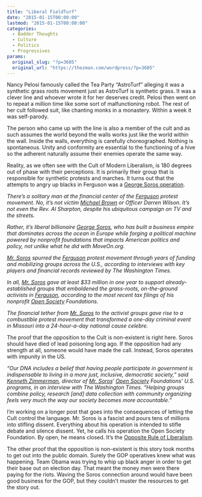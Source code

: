 ```yaml
---
title: "Liberal FieldTurf"
date: "2015-01-15T00:00:00"
lastmod: "2015-01-15T00:00:00"
categories:
  - Badder Thoughts
  - Culture
  - Politics
  - Progressives
params:
  original_slug: "?p=3605"
  original_url: "https://thezman.com/wordpress/?p=3605"
---
```


Nancy Pelosi famously called the Tea Party “AstroTurf” alleging it was a
synthetic grass roots movement just as AstroTurf is synthetic grass. It
was a clever line and whoever wrote it for her deserves credit. Pelosi
then went on to repeat a million time like some sort of malfunctioning
robot. The rest of her cult followed suit, like chanting monks in a
monastery. Within a week it was self-parody.

The person who came up with the line is also a member of the cult and as
such assumes the world beyond the walls works just like the world within
the wall. Inside the walls, everything is carefully choreographed.
Nothing is spontaneous. Unity and conformity are essential to the
functioning of a hive so the adherent naturally assume their enemies
operate the same way.

Reality, as we often see with the Cult of Modern Liberalism, is 180
degrees out of phase with their perceptions. It is primarily their group
that is responsible for synthetic protests and marches. It turns out
that the attempts to angry up blacks in Ferguson was a <a
href="http://www.washingtontimes.com/news/2015/jan/14/george-soros-funds-ferguson-protests-hopes-to-spur/"
rel="noopener" target="_blank">George Soros operation</a>.

*There’s a solitary man at the financial center of the
[Ferguson](http://www.washingtontimes.com/topics/ferguson/) protest
movement. No, it’s not victim [Michael
Brown](http://www.washingtontimes.com/topics/michael-brown/) or Officer
Darren Wilson. It’s not even the Rev. Al Sharpton, despite his
ubiquitous campaign on TV and the streets.*

*Rather, it’s liberal billionaire [George
Soros](http://www.washingtontimes.com/topics/george-soros/), who has
built a business empire that dominates across the ocean in Europe while
forging a political machine powered by nonprofit foundations that
impacts American politics and policy, not unlike what he did with
MoveOn.org.*

*[Mr. Soros](http://www.washingtontimes.com/topics/george-soros/)
spurred the [Ferguson](http://www.washingtontimes.com/topics/ferguson/)
protest movement through years of funding and mobilizing groups across
the U.S., according to interviews with key players and financial records
reviewed by The Washington Times.*

*In all, [Mr.
Soros](http://www.washingtontimes.com/topics/george-soros/) gave at
least $33 million in one year to support already-established groups that
emboldened the grass-roots, on-the-ground activists in
[Ferguson](http://www.washingtontimes.com/topics/ferguson/), according
to the most recent tax filings of his nonprofit [Open
Society](http://www.washingtontimes.com/topics/open-society/)
Foundations.*

*The financial tether from [Mr.
Soros](http://www.washingtontimes.com/topics/george-soros/) to the
activist groups gave rise to a combustible protest movement that
transformed a one-day criminal event in Missouri into a 24-hour-a-day
national cause celebre.*

The proof that the opposition to the Cult is non-existent is right here.
Soros should have died of lead poisoning long ago. If the opposition had
any strength at all, someone would have made the call. Instead, Soros
operates with impunity in the US.

*“Our DNA includes a belief that having people participate in government
is indispensable to living in a more just, inclusive, democratic
society,” said [Kenneth
Zimmerman](http://www.washingtontimes.com/topics/kenneth-zimmerman/),
director of [Mr.
Soros](http://www.washingtontimes.com/topics/george-soros/)‘ [Open
Society](http://www.washingtontimes.com/topics/open-society/)
Foundations’ U.S. programs, in an interview with The Washington Times.
“Helping groups combine policy, research \[and\] data collection with
community organizing feels very much the way our society becomes more
accountable.”*

I’m working on a longer post that goes into the consequences of letting
the Cult control the language. Mr. Soros is a fascist and pours tens of
millions into stifling dissent. Everything about his operation is
intended to stifle debate and silence dissent. Yet, he calls his
operation the Open Society Foundation. By open, he means closed. It’s
the <a href="http://thezman.com/wordpress/?p=561" rel="noopener"
target="_blank">Opposite Rule of Liberalism</a>.

The other proof that the opposition is non-existent is this story took
months to get out into the public domain. Surely the GOP operatives knew
what was happening. Team Obama was trying to whip up black anger in
order to get their base out on election day. That meant the money men
were there paying for the riots. Waving the Soros connection around
would have been good business for the GOP, but they couldn’t muster the
resources to get the story out.
